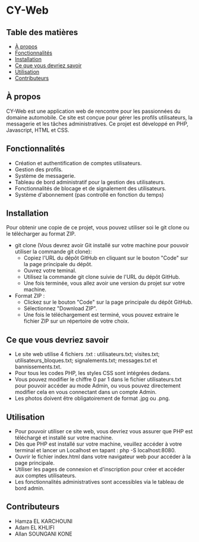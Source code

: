 # CY-Web

## Table des matières
- [À propos](#à-propos)
- [Fonctionnalités](#fonctionnalités)
- [Installation](#installation)
- [Ce que vous devriez savoir](#ce-que-vous-devriez-savoir)
- [Utilisation](#utilisation)
- [Contributeurs](#contributeurs)

## À propos
CY-Web est une application web de rencontre pour les passionnées du domaine automobile. Ce site est conçue pour gérer les profils utilisateurs, la messagerie et les tâches administratives. Ce projet est développé en PHP, Javascript, HTML et CSS.

## Fonctionnalités
- Création et authentification de comptes utilisateurs.
- Gestion des profils.
- Système de messagerie.
- Tableau de bord administratif pour la gestion des utilisateurs.
- Fonctionnalités de blocage et de signalement des utilisateurs.
- Système d'abonnement (pas controllé en fonction du temps)

## Installation
Pour obtenir une copie de ce projet, vous pouvez utiliser soi le git clone ou le télécharger au format ZIP.

- git clone (Vous devrez avoir Git installé sur votre machine pour pouvoir utiliser la commande git clone):
    - Copiez l'URL du dépôt GitHub en cliquant sur le bouton "Code" sur la page principale du dépôt.
    - Ouvrez votre teminal.
    - Utilisez la commande git clone suivie de l'URL du dépôt GitHub.
    - Une fois terminée, vous allez avoir une version du projet sur votre machine.
- Format ZIP :
    - Clickez sur le bouton "Code" sur la page principale du dépôt GitHub.
    - Sélectionnez "Download ZIP".
    - Une fois le téléchargement est terminé, vous pouvez extraire le fichier ZIP sur un répertoire de votre choix.
## Ce que vous devriez savoir
- Le site web utilise 4 fichiers .txt : utilisateurs.txt; visites.txt; utilisateurs_bloques.txt; signalements.txt; messages.txt et bannissements.txt.
- Pour tous les codes PHP, les styles CSS sont intégrées dedans.
- Vous pouvez modifier le chiffre 0 par 1 dans le fichier utilisateurs.txt pour pouvoir accéder au mode Admin, ou vous pouvez directement modifier cela en vous connectant dans un compte Admin.
- Les photos doivent être obligatoirement de format .jpg ou .png.
## Utilisation 
- Pour pouvoir utiliser ce site web, vous devriez vous assurer que PHP est téléchargé et installé sur votre machine.
- Dès que PHP est installé sur votre machine, veuillez accéder à votre terminal et lancer un Localhost en tapant : php -S localhost:8080.
- Ouvrir le fichier index.html dans votre navigateur web pour accéder à la page principale.
- Utiliser les pages de connexion et d'inscription pour créer et accéder aux comptes utilisateurs.
- Les fonctionnalités administratives sont accessibles via le tableau de bord admin.
## Contributeurs 
- Hamza EL KARCHOUNI
- Adam EL KHLIFI
- Allan SOUNGANI KONE
